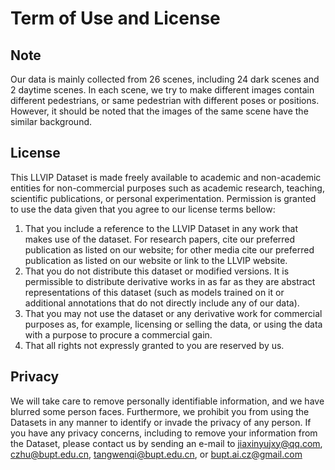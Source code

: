 # Term of Use and License

## Note

Our data is mainly collected from 26 scenes, including 24 dark scenes and 2 daytime scenes. In each scene, we try to make different images contain different pedestrians, or same pedestrian with different poses or positions. However, it should be noted that the images of the same scene have the similar background.

## License

This LLVIP Dataset is made freely available to academic and non-academic entities for non-commercial purposes such as academic research, teaching, scientific publications, or personal experimentation. Permission is granted to use the data given that you agree to our license terms bellow:

1. That you include a reference to the LLVIP Dataset in any work that makes use of the dataset. For research papers, cite our preferred publication as listed on our website; for other media cite our preferred publication as listed on our website or link to the LLVIP website.
2. That you do not distribute this dataset or modified versions. It is permissible to distribute derivative works in as far as they are abstract representations of this dataset (such as models trained on it or additional annotations that do not directly include any of our data).
3. That you may not use the dataset or any derivative work for commercial purposes as, for example, licensing or selling the data, or using the data with a purpose to procure a commercial gain.
4. That all rights not expressly granted to you are reserved by us.

## Privacy

We will take care to remove personally identifiable information, and we have blurred some person faces. Furthermore, we prohibit you from using the Datasets in any manner to identify or invade the privacy of any person. If you have any privacy concerns, including to remove your information from the Dataset, please contact us by sending an e-mail to jiaxinyujxy@qq.com, czhu@bupt.edu.cn, tangwenqi@bupt.edu.cn, or bupt.ai.cz@gmail.com
